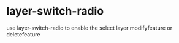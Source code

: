 layer-switch-radio
==================

use layer-switch-radio to enable the select layer modifyfeature or deletefeature
